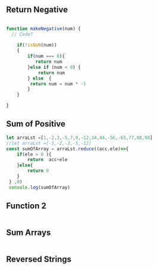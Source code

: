 ## Return Negative

```js

function makeNegative(num) {
  // Code?
   
    if(!isNaN(num))
    {
        if(num === 0){
           return num
        }else if (num < 0) {
            return num
        } else  {
         return num = num * -1
        }
    }

}
```

## Sum of Positive

```js
let arraLst =[1,-2,3,-5,7,9,-12,34,44,-56,-65,77,88,98]
//let arraLst =[-1,-2,-3,-5,-12]
const sumOfArray = arraLst.reduce((acc,ele)=>{ 
    if(ele > 0 ){
        return  acc+ele
    }else{
        return 0
    }
 } ,0)
 console.log(sumOfArray)
```

## Function 2

```js

```

## Sum Arrays

```js

```

## Reversed Strings

```js

```
